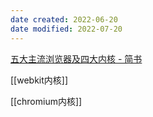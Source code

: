 ```yaml
---
date created: 2022-06-20
date modified: 2022-07-20
---
```


[五大主流浏览器及四大内核 - 简书](https://www.jianshu.com/p/f4bf35898719)

[[webkit内核]]

[[chromium内核]]
